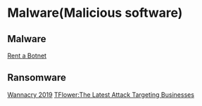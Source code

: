 # Malware(Malicious software)
## Malware
[Rent a Botnet](http://m.boannews.com/html/detail.html?idx=83102)
## Ransomware

[Wannacry 2019](http://m.boannews.com/html/detail.html?idx=83066)
[TFlower:The Latest Attack Targeting Businesses](https://blog.alyac.co.kr/2520)
